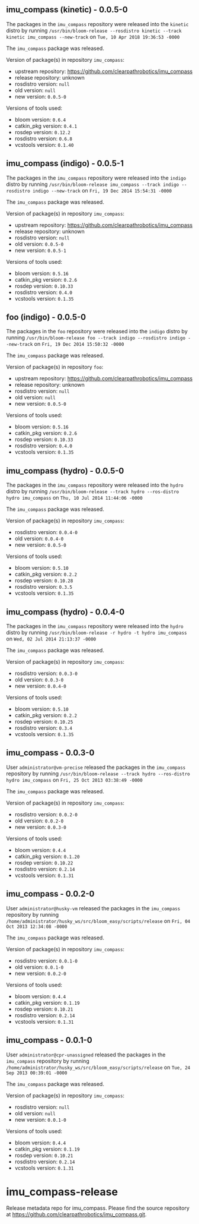 ## imu_compass (kinetic) - 0.0.5-0

The packages in the `imu_compass` repository were released into the `kinetic` distro by running `/usr/bin/bloom-release --rosdistro kinetic --track kinetic imu_compass --new-track` on `Tue, 10 Apr 2018 19:36:53 -0000`

The `imu_compass` package was released.

Version of package(s) in repository `imu_compass`:

- upstream repository: https://github.com/clearpathrobotics/imu_compass
- release repository: unknown
- rosdistro version: `null`
- old version: `null`
- new version: `0.0.5-0`

Versions of tools used:

- bloom version: `0.6.4`
- catkin_pkg version: `0.4.1`
- rosdep version: `0.12.2`
- rosdistro version: `0.6.8`
- vcstools version: `0.1.40`


## imu_compass (indigo) - 0.0.5-1

The packages in the `imu_compass` repository were released into the `indigo` distro by running `/usr/bin/bloom-release imu_compass --track indigo --rosdistro indigo --new-track` on `Fri, 19 Dec 2014 15:54:31 -0000`

The `imu_compass` package was released.

Version of package(s) in repository `imu_compass`:
- upstream repository: https://github.com/clearpathrobotics/imu_compass
- release repository: unknown
- rosdistro version: `null`
- old version: `0.0.5-0`
- new version: `0.0.5-1`

Versions of tools used:
- bloom version: `0.5.16`
- catkin_pkg version: `0.2.6`
- rosdep version: `0.10.33`
- rosdistro version: `0.4.0`
- vcstools version: `0.1.35`


## foo (indigo) - 0.0.5-0

The packages in the `foo` repository were released into the `indigo` distro by running `/usr/bin/bloom-release foo --track indigo --rosdistro indigo --new-track` on `Fri, 19 Dec 2014 15:50:32 -0000`

The `imu_compass` package was released.

Version of package(s) in repository `foo`:
- upstream repository: https://github.com/clearpathrobotics/imu_compass
- release repository: unknown
- rosdistro version: `null`
- old version: `null`
- new version: `0.0.5-0`

Versions of tools used:
- bloom version: `0.5.16`
- catkin_pkg version: `0.2.6`
- rosdep version: `0.10.33`
- rosdistro version: `0.4.0`
- vcstools version: `0.1.35`


## imu_compass (hydro) - 0.0.5-0

The packages in the `imu_compass` repository were released into the `hydro` distro by running `/usr/bin/bloom-release --track hydro --ros-distro hydro imu_compass` on `Thu, 10 Jul 2014 11:44:06 -0000`

The `imu_compass` package was released.

Version of package(s) in repository `imu_compass`:
- rosdistro version: `0.0.4-0`
- old version: `0.0.4-0`
- new version: `0.0.5-0`

Versions of tools used:
- bloom version: `0.5.10`
- catkin_pkg version: `0.2.2`
- rosdep version: `0.10.28`
- rosdistro version: `0.3.5`
- vcstools version: `0.1.35`


## imu_compass (hydro) - 0.0.4-0

The packages in the `imu_compass` repository were released into the `hydro` distro by running `/usr/bin/bloom-release -r hydro -t hydro imu_compass` on `Wed, 02 Jul 2014 21:13:37 -0000`

The `imu_compass` package was released.

Version of package(s) in repository `imu_compass`:
- rosdistro version: `0.0.3-0`
- old version: `0.0.3-0`
- new version: `0.0.4-0`

Versions of tools used:
- bloom version: `0.5.10`
- catkin_pkg version: `0.2.2`
- rosdep version: `0.10.25`
- rosdistro version: `0.3.4`
- vcstools version: `0.1.35`


## imu_compass - 0.0.3-0

User `administrator@vm-precise` released the packages in the `imu_compass` repository by running `/usr/bin/bloom-release --track hydro --ros-distro hydro imu_compass` on `Fri, 25 Oct 2013 03:38:49 -0000`

The `imu_compass` package was released.

Version of package(s) in repository `imu_compass`:
- rosdistro version: `0.0.2-0`
- old version: `0.0.2-0`
- new version: `0.0.3-0`

Versions of tools used:
- bloom version: `0.4.4`
- catkin_pkg version: `0.1.20`
- rosdep version: `0.10.22`
- rosdistro version: `0.2.14`
- vcstools version: `0.1.31`


## imu_compass - 0.0.2-0

User `administrator@husky-vm` released the packages in the `imu_compass` repository by running `/home/administrator/husky_ws/src/bloom_easy/scripts/release` on `Fri, 04 Oct 2013 12:34:08 -0000`

The `imu_compass` package was released.

Version of package(s) in repository `imu_compass`:
- rosdistro version: `0.0.1-0`
- old version: `0.0.1-0`
- new version: `0.0.2-0`

Versions of tools used:
- bloom version: `0.4.4`
- catkin_pkg version: `0.1.19`
- rosdep version: `0.10.21`
- rosdistro version: `0.2.14`
- vcstools version: `0.1.31`


## imu_compass - 0.0.1-0

User `administrator@cpr-unassigned` released the packages in the `imu_compass` repository by running `/home/administrator/husky_ws/src/bloom_easy/scripts/release` on `Tue, 24 Sep 2013 00:39:01 -0000`

The `imu_compass` package was released.

Version of package(s) in repository `imu_compass`:
- rosdistro version: `null`
- old version: `null`
- new version: `0.0.1-0`

Versions of tools used:
- bloom version: `0.4.4`
- catkin_pkg version: `0.1.19`
- rosdep version: `0.10.21`
- rosdistro version: `0.2.14`
- vcstools version: `0.1.31`


imu_compass-release
===================

Release metadata repo for imu_compass. Please find the source repository at https://github.com/clearpathrobotics/imu_compass.git.
